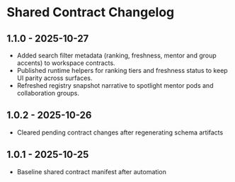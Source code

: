 # Shared Contract Changelog

## 1.1.0 - 2025-10-27
- Added search filter metadata (ranking, freshness, mentor and group accents) to workspace contracts.
- Published runtime helpers for ranking tiers and freshness status to keep UI parity across surfaces.
- Refreshed registry snapshot narrative to spotlight mentor pods and collaboration groups.

## 1.0.2 - 2025-10-26
- Cleared pending contract changes after regenerating schema artifacts

## 1.0.1 - 2025-10-25
- Baseline shared contract manifest after automation

